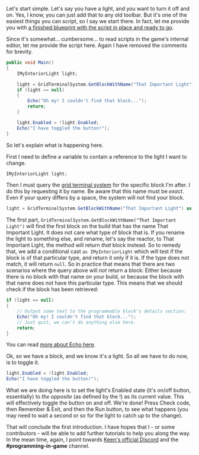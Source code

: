 Let's start simple. Let's say you have a light, and you want to turn it off and on. Yes, I know, you can just add that to any old toolbar. But it's one of the easiest things you can script, so I say we start there. In fact, let me provide you with [a finished blueprint with the script in place and ready to go](http://steamcommunity.com/sharedfiles/filedetails/?id=1094911307).

Since it's somewhat... cumbersome... to read scripts in the game's internal editor, let me provide the script here. Again I have removed the comments for brevity.

```cs
public void Main() 
{
    IMyInteriorLight light;

    light = GridTerminalSystem.GetBlockWithName("That Important Light") as IMyInteriorLight;
    if (light == null) 
    {
        Echo("Oh my! I couldn't find that block...");
        return;
    }

    light.Enabled = !light.Enabled;
    Echo("I have toggled the button!");
}
```

So let's explain what is happening here. 

First I need to define a variable to contain a reference to the light I want to change.
```csharp
IMyInteriorLight light;
```

Then I must query the [grid terminal system](https://github.com/malware-dev/MDK-SE/wiki/The-Grid-Terminal-System) for the specific block I'm after. I do this by requesting it by name. Be aware that this name must be _exact_. Even if your query differs by a space, the system will not find your block.
```csharp
light = GridTerminalSystem.GetBlockWithName("That Important Light") as IMyInteriorLight;
```
The first part, `GridTerminalSystem.GetBlockWithName("That Important Light")` will find the first block on the build that has the name That Important Light. It does not care what type of block that is. If you rename the light to something else, and rename, let's say the reactor, to That Important Light, the method will return _that_ block instead. So to remedy that, we add a conditional cast `as IMyInteriorLight` which will test if the block is of that particular type, and return it only if it is. If the type does not match, it will return `null`. So in practice that means that there are two scenarios where the query above will _not_ return a block: Either because there is no block with that name on your build, or because the block with that name does not have this particular type. This means that we should check if the block has been retrieved:
```csharp
if (light == null) 
{
    // Output some text to the programmable block's details section:
    Echo("Oh my! I couldn't find that block...");
    // Just quit, we can't do anything else here.
    return;
}
```
You can read [more about Echo here](https://github.com/malware-dev/MDK-SE/wiki/Debugging-Your-Scripts).

Ok, so we have a block, and we know it's a light. So all we have to do now, is to toggle it.   
```csharp
light.Enabled = !light.Enabled;
Echo("I have toggled the button!");
```

What we are doing here is to set the light's Enabled state (it's on/off button, essentially) to _the opposite_ (as defined by the !) as its current value. This will effectively toggle the button on and off. We're done! Press Check code, then Remember & Exit, and then the Run button, to see what happens (you may need to wait a second or so for the light to catch up to the change).

That will conclude the first introduction. I have hopes that I - or some contributors - will be able to add further tutorials to help you along the way. In the mean time, again, I point towards [Keen's official Discord](https://discord.gg/0hIE7GirODUqhfIg) and the **#programming-in-game** channel.